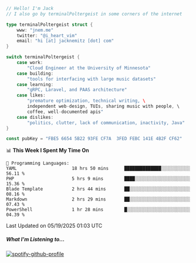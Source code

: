 ```go
// Hello! I'm Jack
// I also go by terminalPoltergeist in some corners of the internet

type terminalPoltergeist struct {
    www: "jnem.me"
    twitter: "@i_heart_vim"
    email: "hi [at] jacknemitz [dot] com"
}

switch terminalPoltergeist {
    case work:
        "Cloud Engineer at the University of Minnesota"
    case building:
        "tools for interfacing with large music datasets"
    case learning:
        "gRPC, Laravel, and PAAS architecture"
    case likes:
        "premature optimization, technical writing, \
        independent web-design, TUIs, sharing music with people, \
        coffee, well-documented apis"
    case dislikes:
        "politics, clutter, lack of communication, inactivity, Java"
}

const pubKey = "FBE5 6654 5B22 93FE CF7A  3FED FEBC 141E 4B2F CF62"
```

<!--START_SECTION:waka-->
📊 **This Week I Spent My Time On** 

```text
💬 Programming Languages: 
YAML                     18 hrs 50 mins      ██████████████░░░░░░░░░░░   56.11 % 
PHP                      5 hrs 9 mins        ████░░░░░░░░░░░░░░░░░░░░░   15.36 % 
Blade Template           2 hrs 44 mins       ██░░░░░░░░░░░░░░░░░░░░░░░   08.16 % 
Markdown                 2 hrs 29 mins       ██░░░░░░░░░░░░░░░░░░░░░░░   07.43 % 
PowerShell               1 hr 28 mins        █░░░░░░░░░░░░░░░░░░░░░░░░   04.39 % 
```


 Last Updated on 05/19/2025 01:03 UTC
<!--END_SECTION:waka-->

##### What I'm Listening to...

[![spotify-github-profile](https://jnem.me/listening-item?maxAge=2592000)](https://jnem.me/listening)

